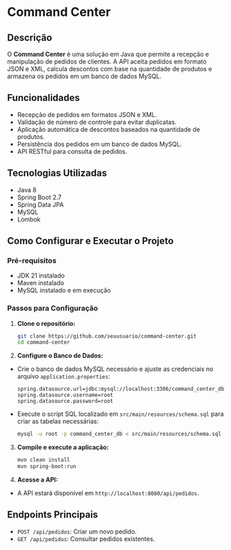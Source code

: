 # Command Center

## Descrição

O **Command Center** é uma solução em Java que permite a recepção e manipulação de pedidos de clientes. A API aceita pedidos em formato JSON e XML, calcula descontos com base na quantidade de produtos e armazena os pedidos em um banco de dados MySQL.

## Funcionalidades

- Recepção de pedidos em formatos JSON e XML.
- Validação de número de controle para evitar duplicatas.
- Aplicação automática de descontos baseados na quantidade de produtos.
- Persistência dos pedidos em um banco de dados MySQL.
- API RESTful para consulta de pedidos.

## Tecnologias Utilizadas

- Java 8
- Spring Boot 2.7
- Spring Data JPA
- MySQL
- Lombok

## Como Configurar e Executar o Projeto

### Pré-requisitos

- JDK 21 instalado
- Maven instalado
- MySQL instalado e em execução

### Passos para Configuração

1. **Clone o repositório:**
    ```bash
    git clone https://github.com/seuusuario/command-center.git
    cd command-center
    ```

2. **Configure o Banco de Dados:**

  - Crie o banco de dados MySQL necessário e ajuste as credenciais no arquivo `application.properties`:
    ```properties
    spring.datasource.url=jdbc:mysql://localhost:3306/command_center_db
    spring.datasource.username=root
    spring.datasource.password=root
    ```

  - Execute o script SQL localizado em `src/main/resources/schema.sql` para criar as tabelas necessárias:
    ```bash
    mysql -u root -p command_center_db < src/main/resources/schema.sql
    ```

3. **Compile e execute a aplicação:**
    ```bash
    mvn clean install
    mvn spring-boot:run
    ```

4. **Acesse a API:**
  - A API estará disponível em `http://localhost:8080/api/pedidos`.

## Endpoints Principais

- `POST /api/pedidos`: Criar um novo pedido.
- `GET /api/pedidos`: Consultar pedidos existentes.
